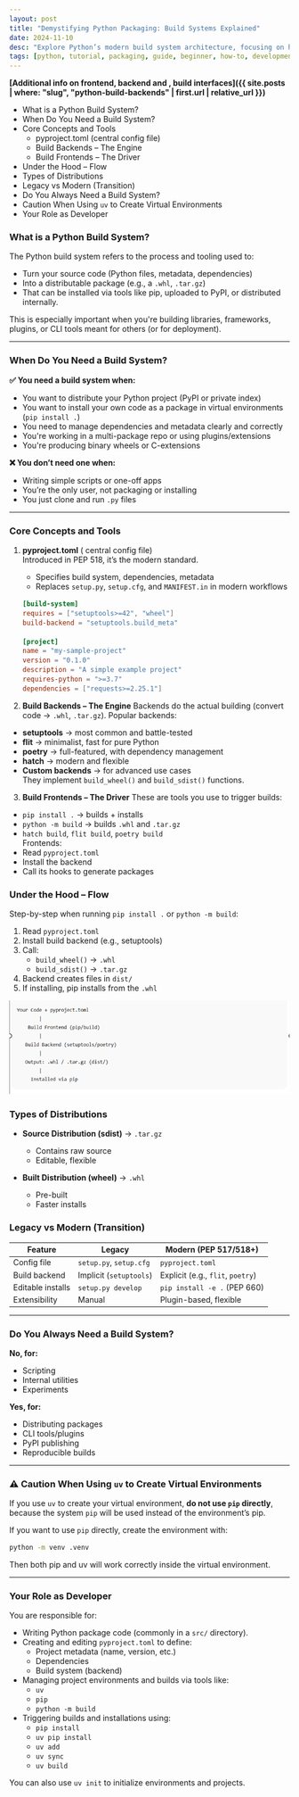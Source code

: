 ```yaml
---
layout: post
title: "Demystifying Python Packaging: Build Systems Explained"
date: 2024-11-10
desc: "Explore Python’s modern build system architecture, focusing on how tools like pip, setuptools, poetry, and pyproject.toml collaborate to create reliable, reproducible, and maintainable package builds and installations."
tags: [python, tutorial, packaging, guide, beginner, how-to, development,build-system]
---
```


**[Additional info on frontend, backend and , build interfaces]({{ site.posts | where: "slug", "python-build-backends" | first.url | relative_url }})**

- What is a Python Build System?  
- When Do You Need a Build System?  
- Core Concepts and Tools  
  - pyproject.toml (central config file)  
  - Build Backends – The Engine  
  - Build Frontends – The Driver  
- Under the Hood – Flow  
- Types of Distributions  
- Legacy vs Modern (Transition)  
- Do You Always Need a Build System?  
- Caution When Using `uv` to Create Virtual Environments  
- Your Role as Developer 

### What is a Python Build System?

The Python build system refers to the process and tooling used to:  
- Turn your source code (Python files, metadata, dependencies)  
- Into a distributable package (e.g., a `.whl`, `.tar.gz`)  
- That can be installed via tools like pip, uploaded to PyPI, or distributed internally.

This is especially important when you're building libraries, frameworks, plugins, or CLI tools meant for others (or for deployment).

---

### When Do You Need a Build System?

**✅ You need a build system when:**  
- You want to distribute your Python project (PyPI or private index)  
- You want to install your own code as a package in virtual environments (`pip install .`)  
- You need to manage dependencies and metadata clearly and correctly  
- You're working in a multi-package repo or using plugins/extensions  
- You're producing binary wheels or C-extensions  

**❌ You don’t need one when:**  
- Writing simple scripts or one-off apps  
- You’re the only user, not packaging or installing  
- You just clone and run `.py` files  

---

###  Core Concepts and Tools

1. **pyproject.toml** ( central config file)  
   Introduced in PEP 518, it’s the modern standard.  
   - Specifies build system, dependencies, metadata  
   - Replaces `setup.py`, `setup.cfg`, and `MANIFEST.in` in modern workflows

    ```toml
    [build-system]
    requires = ["setuptools>=42", "wheel"]
    build-backend = "setuptools.build_meta"

    [project]
    name = "my-sample-project"
    version = "0.1.0"
    description = "A simple example project"
    requires-python = ">=3.7"
    dependencies = ["requests>=2.25.1"]
    ```

2. **Build Backends – The Engine**
Backends do the actual building (convert code → `.whl`, `.tar.gz`).
Popular backends:  
- **setuptools** → most common and battle-tested  
- **flit** → minimalist, fast for pure Python  
- **poetry** → full-featured, with dependency management  
- **hatch** → modern and flexible  
- **Custom backends** → for advanced use cases  
They implement `build_wheel()` and `build_sdist()` functions.



3. **Build Frontends – The Driver**
These are tools you use to trigger builds:  
- `pip install .` → builds + installs  
- `python -m build` → builds `.whl` and `.tar.gz`  
- `hatch build`, `flit build`, `poetry build`  
Frontends:  
- Read `pyproject.toml`  
- Install the backend  
- Call its hooks to generate packages  


### Under the Hood – Flow

Step-by-step when running `pip install .` or `python -m build`:  
1. Read `pyproject.toml`  
2. Install build backend (e.g., setuptools)  
3. Call:  
   - `build_wheel()` → `.whl`  
   - `build_sdist()` → `.tar.gz`  
4. Backend creates files in `dist/`  
5. If installing, pip installs from the `.whl`  

![diagram](/assets/images/python_build_flow.png)

###  Types of Distributions

- **Source Distribution (sdist)** → `.tar.gz`  
  - Contains raw source  
  - Editable, flexible  

- **Built Distribution (wheel)** → `.whl`  
  - Pre-built  
  - Faster installs  



###  Legacy vs Modern (Transition)

| Feature           | Legacy               | Modern (PEP 517/518+)        |
|-------------------|----------------------|-----------------------------|
| Config file       | `setup.py`, `setup.cfg` | `pyproject.toml`              |
| Build backend     | Implicit (`setuptools`) | Explicit (e.g., `flit`, `poetry`) |
| Editable installs | `setup.py develop`    | `pip install -e .` (PEP 660) |
| Extensibility     | Manual               | Plugin-based, flexible        |

---

###  Do You Always Need a Build System?

**No, for:**  
- Scripting  
- Internal utilities  
- Experiments  

**Yes, for:**  
- Distributing packages  
- CLI tools/plugins  
- PyPI publishing  
- Reproducible builds

---

### ⚠️ Caution When Using `uv` to Create Virtual Environments

If you use `uv` to create your virtual environment, **do not use `pip` directly**, because the system `pip` will be used instead of the environment’s pip.

If you want to use `pip` directly, create the environment with:

```bash
python -m venv .venv
```

Then both pip and uv will work correctly inside the virtual environment.

---


###  Your Role as Developer

You are responsible for:

- Writing Python package code (commonly in a `src/` directory).
- Creating and editing `pyproject.toml` to define:
  - Project metadata (name, version, etc.)
  - Dependencies
  - Build system (backend)
- Managing project environments and builds via tools like:
  - `uv`
  - `pip`
  - `python -m build`
- Triggering builds and installations using:
  - `pip install`
  - `uv pip install`
  - `uv add`
  - `uv sync`
  - `uv build`

You can also use `uv init` to initialize environments and projects.

